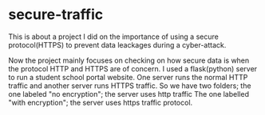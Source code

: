 # secure-traffic
This is about a project I did on the importance of using a secure protocol(HTTPS) to prevent data leackages during a cyber-attack.

Now the project mainly focuses on checking on how secure data is when the protocol HTTP and HTTPS are of concern. I used a flask(python) server to run a student school portal website. One server runs the normal HTTP traffic and another server runs HTTPS traffic.
So we have two folders; the one labeled "no encryption"; the server uses http traffic
The one labelled "with encryption"; the server uses https traffic protocol.
